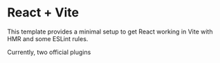 # React + Vite

This template provides a minimal setup to get React working in Vite with HMR and some ESLint rules.

Currently, two official plugins


